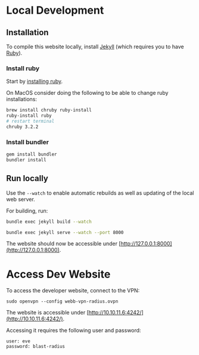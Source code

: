 # Local Development

## Installation

To compile this website locally, install [Jekyll](https://jekyllrb.com/docs/installation/) (which requires you to have [Ruby](https://www.ruby-lang.org/en/downloads/)).

### Install ruby
Start by [installing ruby](https://www.ruby-lang.org/en/documentation/installation/).

On MacOS consider doing the following to be able to change ruby installations:
```bash
brew install chruby ruby-install
ruby-install ruby
# restart terminal
chruby 3.2.2
```

### Install bundler

```bash
gem install bundler
bundler install
```
## Run locally

Use the `--watch` to enable automatic rebuilds as well as updating of the local web server.

For building, run:
```bash
bundle exec jekyll build --watch
```

```bash
bundle exec jekyll serve --watch --port 8000
```

The website should now be accessible under [http://127.0.0.1:8000](http://127.0.0.1:8000).

# Access Dev Website

To access the developer website, connect to the VPN:
```
sudo openvpn --config webb-vpn-radius.ovpn
```

The website is accessible under [http://10.10.11.6:4242/](http://10.10.11.6:4242/).

Accessing it requires the following user and password:
```
user: eve
password: blast-radius
```
